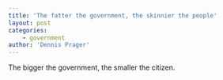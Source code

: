 ```yaml
---
title: 'The fatter the government, the skinnier the people'
layout: post
categories:
    - government
author: 'Dennis Prager'
---
```


The bigger the government, the smaller the citizen.